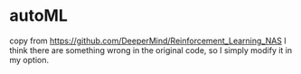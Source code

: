 # autoML
copy from https://github.com/DeeperMind/Reinforcement_Learning_NAS
I think there are something wrong in the original code, so I simply modify it in my option.
